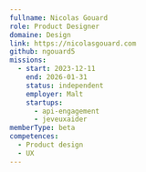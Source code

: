 ```yaml
---
fullname: Nicolas Gouard
role: Product Designer
domaine: Design
link: https://nicolasgouard.com
github: ngouard5
missions:
  - start: 2023-12-11
    end: 2026-01-31
    status: independent
    employer: Malt
    startups:
      - api-engagement
      - jeveuxaider
memberType: beta
competences:
  - Product design
  - UX
---
```

